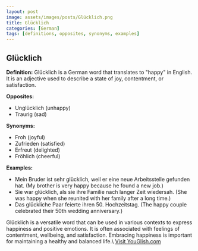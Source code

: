 ```yaml
---
layout: post
image: assets/images/posts/Glücklich.png
title: Glücklich
categories: [German]
tags: [definitions, opposites, synonyms, examples]
---
```


## Glücklich

**Definition:** Glücklich is a German word that translates to "happy" in English. It is an adjective used to describe a state of joy, contentment, or satisfaction.

**Opposites:** 

- Unglücklich (unhappy)
- Traurig (sad)

**Synonyms:** 

- Froh (joyful)
- Zufrieden (satisfied)
- Erfreut (delighted)
- Fröhlich (cheerful)

**Examples:**

- Mein Bruder ist sehr glücklich, weil er eine neue Arbeitsstelle gefunden hat. (My brother is very happy because he found a new job.)
- Sie war glücklich, als sie ihre Familie nach langer Zeit wiedersah. (She was happy when she reunited with her family after a long time.)
- Das glückliche Paar feierte ihren 50. Hochzeitstag. (The happy couple celebrated their 50th wedding anniversary.)

Glücklich is a versatile word that can be used in various contexts to express happiness and positive emotions. It is often associated with feelings of contentment, wellbeing, and satisfaction. Embracing happiness is important for maintaining a healthy and balanced life.\ <a id="yg-widget-0" class="youglish-widget" data-query="Glücklich" data-lang="german" data-components="8412" data-auto-start="0" data-bkg-color="theme_light" data-title="How%20to%20pronounce%20Glücklich%20in%20German"  rel="nofollow" href="https://youglish.com">Visit YouGlish.com</a><script async src="https://youglish.com/public/emb/widget.js" charset="utf-8"></script>